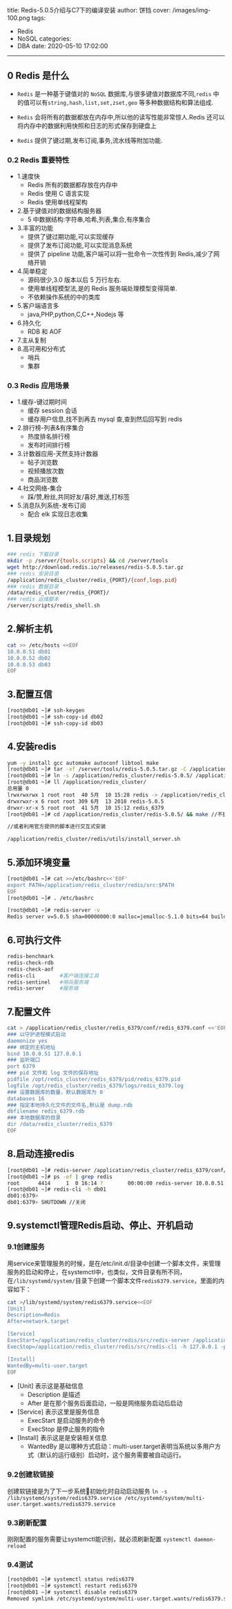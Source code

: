 title: Redis-5.0.5介绍与C7下的编译安装
author: 饼铛
cover: /images/img-100.png
tags:
  - Redis
  - NoSQL
categories:
  - DBA
date: 2020-05-10 17:02:00
---
## 0 Redis 是什么
- `Redis` 是一种基于键值对的 `NoSQL` 数据库,与很多键值对数据库不同,`redis` 中的值可以有`string,hash,list,set,zset,geo` 等多种数据结构和算法组成.

- `Redis` 会将所有的数据都放在内存中,所以他的读写性能非常惊人.Redis 还可以将内存中的数据利用快照和日志的形式保存到硬盘上

- `Redis` 提供了键过期,发布订阅,事务,流水线等附加功能.

### 0.2 Redis 重要特性
- 1.速度快
  - Redis 所有的数据都存放在内存中
  - Redis 使用 C 语言实现
  - Redis 使用单线程架构
- 2.基于键值对的数据结构服务器
  - 5 中数据结构:字符串,哈希,列表,集合,有序集合
- 3.丰富的功能
  - 提供了键过期功能,可以实现缓存
  - 提供了发布订阅功能,可以实现消息系统
  - 提供了 pipeline 功能,客户端可以将一批命令一次性传到 Redis,减少了网络开销
- 4.简单稳定
  - 源码很少,3.0 版本以后 5 万行左右.
  - 使用单线程模型法,是的 Redis 服务端处理模型变得简单.
  - 不依赖操作系统的中的类库
- 5.客户端语言多
  - java,PHP,python,C,C++,Nodejs 等
- 6.持久化
  - RDB 和 AOF
- 7.主从复制
- 8.高可用和分布式
  - 哨兵
  - 集群

### 0.3 Redis 应用场景
- 1.缓存-键过期时间
  - 缓存 session 会话
  - 缓存用户信息,找不到再去 mysql 查,查到然后回写到 redis
- 2.排行榜-列表&有序集合
  - 热度排名排行榜
  - 发布时间排行榜
- 3.计数器应用-天然支持计数器
  - 帖子浏览数
  - 视频播放次数
  - 商品浏览数
- 4.社交网络-集合
  - 踩/赞,粉丝,共同好友/喜好,推送,打标签
- 5.消息队列系统-发布订阅
  - 配合 elk 实现日志收集

## 1.目录规划
```bash
### redis 下载目录
mkdir -p /server/{tools,scripts} && cd /server/tools
wget http://download.redis.io/releases/redis-5.0.5.tar.gz
### redis 安装目录
/application/redis_cluster/redis_{PORT}/{conf,logs,pid}
### redis 数据目录
/data/redis_cluster/redis_{PORT}/
### redis 运维脚本
/server/scripts/redis_shell.sh
```
## 2.解析主机
```bash
cat >> /etc/hosts <<EOF
10.0.0.51 db01
10.0.0.52 db02
10.0.0.53 db03
EOF
```
## 3.配置互信
```bash
[root@db01 ~]# ssh-keygen 
[root@db01 ~]# ssh-copy-id db02
[root@db01 ~]# ssh-copy-id db03
```
## 4.安装redis
```bash
yum -y install gcc automake autoconf libtool make
[root@db01 ~]# tar -xf /server/tools/redis-5.0.5.tar.gz -C /application/redis_cluster/
[root@db01 ~]# ln -s /application/redis_cluster/redis-5.0.5/ /application/redis_cluster/redis
[root@db01 ~]# ll /application/redis_cluster/
总用量 0
lrwxrwxrwx 1 root root  40 5月  10 15:28 redis -> /application/redis_cluster/redis-5.0.5/
drwxrwxr-x 6 root root 309 6月  13 2018 redis-5.0.5
drwxr-xr-x 5 root root  41 5月  10 15:12 redis_6379
[root@db01 ~]# cd /application/redis_cluster/redis-5.0.5/ && make //不执行make install，将redis编译好的可执行文件限制在此目录，否则可执行文件会被拷贝到/usr/local/bin 目录中，后者不需要额外添加环境变量

//或者利用官方提供的脚本进行交互式安装

/application/redis_cluster/redis/utils/install_server.sh
```
## 5.添加环境变量
```bash
[root@db01 ~]# cat >>/etc/bashrc<<'EOF'
export PATH=/application/redis_cluster/redis/src:$PATH
EOF
[root@db01 ~]# . /etc/bashrc

[root@db01 ~]# redis-server -v
Redis server v=5.0.5 sha=00000000:0 malloc=jemalloc-5.1.0 bits=64 build=80d2ef2db5b4103a
```
## 6.可执行文件
```bash
redis-benchmark  
redis-check-rdb       
redis-check-aof  
redis-cli        #客户端连接工具
redis-sentinel   #哨兵服务端
redis-server     #服务端
```
## 7.配置文件
```bash
cat > /application/redis_cluster/redis_6379/conf/redis_6379.conf <<'EOF'
### 以守护进程模式启动
daemonize yes
### 绑定的主机地址
bind 10.0.0.51 127.0.0.1
### 监听端口
port 6379
### pid 文件和 log 文件的保存地址
pidfile /opt/redis_cluster/redis_6379/pid/redis_6379.pid
logfile /opt/redis_cluster/redis_6379/logs/redis_6379.log
### 设置数据库的数量，默认数据库为 0
databases 16
### 指定本地持久化文件的文件名,默认是 dump.rdb
dbfilename redis_6379.rdb
### 本地数据库的目录
dir /data/redis_cluster/redis_6379
EOF
```
## 8.启动连接redis
```bash
[root@db01 ~]# redis-server /application/redis_cluster/redis_6379/conf/redis_6379.conf 
[root@db01 ~]# ps -ef | grep redis
root      4414     1  0 16:14 ?        00:00:00 redis-server 10.0.0.51:6379
[root@db01 ~]# redis-cli -h db01
db01:6379>
db01:6379> SHUTDOWN //关闭
```
## 9.systemctl管理Redis启动、停止、开机启动
### 9.1创建服务
用service来管理服务的时候，是在/etc/init.d/目录中创建一个脚本文件，来管理服务的启动和停止，在systemctl中，也类似，文件目录有所不同，在`/lib/systemd/system/`目录下创建一个脚本文件`redis6379.service`，里面的内容如下：
```bash
cat >/lib/systemd/system/redis6379.service<<EOF
[Unit]
Description=Redis
After=network.target

[Service]
ExecStart=/application/redis_cluster/redis/src/redis-server /application/redis_cluster/redis_6379/conf/redis_6379.conf  --daemonize no
ExecStop=/application/redis_cluster/redis/src/redis-cli -h 127.0.0.1 -p 6379 shutdown

[Install]
WantedBy=multi-user.target
EOF
```
- [Unit] 表示这是基础信息
  - Description 是描述
  - After 是在那个服务后面启动，一般是网络服务启动后启动
- [Service] 表示这里是服务信息
  - ExecStart 是启动服务的命令
  - ExecStop 是停止服务的指令
- [Install] 表示这是是安装相关信息
  - WantedBy 是以哪种方式启动：multi-user.target表明当系统以多用户方式（默认的运行级别）启动时，这个服务需要被自动运行。

### 9.2创建软链接
创建软链接是为了下一步系统初始化时自动启动服务
`ln -s /lib/systemd/system/redis6379.service /etc/systemd/system/multi-user.target.wants/redis6379.service`

### 9.3刷新配置
刚刚配置的服务需要让systemctl能识别，就必须刷新配置
`systemctl daemon-reload`

### 9.4测试
```bash
[root@db01 ~]# systemctl status redis6379
[root@db01 ~]# systemctl restart redis6379
[root@db01 ~]# systemctl disable redis6379
Removed symlink /etc/systemd/system/multi-user.target.wants/redis6379.service.
```